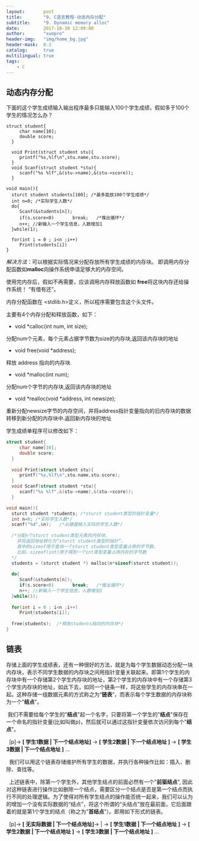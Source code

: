 ```yaml
---
layout:       post
title:        "9. C语言教程-动态内存分配"
subtitle:     "9. Dynamic memory alloc"
date:         2017-10-30 12:09:00
author:       "xuepro"
header-img:   "img/home_bg.jpg"
header-mask:  0.3
catalog:      true
multilingual: true
tags:
    - C
---
```


## 动态内存分配

下面的这个学生成绩输入输出程序最多只能输入100个学生成绩，假如多于100个学生的情况怎么办？
```
struct student{
     char name[10];
     double score;
  }
  
  void Print(struct student stu){
     printf("%s,%lf\n",stu.name,stu.score);     
  }
  void Scanf(struct student *stu){
     scanf("%s %lf",&(stu->name),&(stu->score));    
  }

void main(){
  sturct student students[100]; /*最多能放100个学生成绩*/
  int n=0; /*实际学生人数*/  
  do{
     Scanf(&students[n]);
     if(s.score<0)       break;   /*推出循环*/
     n++; //新输入一个学生信息，人数增加1 
  }while(1);
  
  for(int i = 0 ; i<n ;i++)
     Print(students[i])
}
```

*解决方法*：可以根据实际情况来分配存放所有学生成绩的内存块。 即调用内存分配函数如**malloc**向操作系统申请足够大的内存空间。

使用完内存后，假如不再需要，应该调用内存释放函数如 **free**将这块内存还给操作系统！ “有借有还”。

内存分配函数在 <stdlib.h>定义，所以程序需要包含这个头文件。

主要有4个内存分配和释放函数，如下：

* void *calloc(int num, int size);

分配num个元素，每个元素占据字节数为size的内存块,返回该内存块的地址

* void free(void *address);

释放 address 指向的内存块.

* void *malloc(int num);

分配num个字节的内存块,返回该内存块的地址

* void *realloc(void *address, int newsize);

 重新分配newsize字节的内存空间，并将address指针变量指向的旧内存块的数据转移到新分配的内存块中.返回新内存块的地址

学生成绩单程序可以修改如下：
```c
struct student{
     char name[10];
     double score;
  }
  
  void Print(struct student stu){
     printf("%s,%lf\n",stu.name,stu.score);     
  }
  void Scanf(struct student *stu){
     scanf("%s %lf",&(stu->name),&(stu->score));    
  }

void main(){
  sturct student *students; /*sturct student类型的指针变量*/
  int n=0; /*实际学生人数*/
  scanf("%d",&n);   /*从键盘输入实际的学生人数*/
  
  /*分配n个sturct student类型元素的内存块，
    并将返回地址转化为“sturct student类型的指针”，
    其中的sizeof用于查询一个sturct student类型变量占用的字节数。
    比如，sizeof(int)用于得到一个int类型变量占用内存的字节数
  */
  students = (sturct student *) malloc(n*sizeof(sturct student));  
  
  do{
     Scanf(&students[n]);
     if(s.score<0)       break;   /*推出循环*/
     n++; //新输入一个学生信息，人数增加1 
  }while(1);
  
  for(int i = 0 ; i<n ;i++)
     Print(students[i]);
   
  free(students);  /*释放students指向的内存块*/ 
}
```

## 链表

  存储上面的学生成绩表，还有一种很好的方法，就是为每个学生数据动态分配一块内存块，表示不同学生数据的内存块之间用指针变量关联起来。即第1个学生的内存块中有一个存储第2个学生内存块的地址，第2个学生的内存块中有一个存储第3个学生内存块的地址，如此下去，如同一个链条一样，将这些学生的内存块串在一起。这种存储一组数据元素的方式称之为“**链表**”，而表示每个学生数据的内存块称为一个"**结点**"。
  
  我们不需要给每个学生的"**结点**"起一个名字，只要将第一个学生的"**结点**"保存在一个命名的指针变量(比如叫做p)，然后就可以通过这指针变量依次访问到每个"**结点**"。

   [p]-> **[ 学生1数据 | 下一个结点地址]** -> **[ 学生2数据 | 下一个结点地址 ]** -> **[ 学生3数据 | 下一个结点地址 ]** ... 

   我们可以用这个链表存储维护所有学生的数据，并执行各种操作比如：插入、删除、查找等。 
   
   上述链表中，除第一个学生外，其他学生结点的前面必然有一个"**前驱结点**", 因此对这种链表进行操作比如删除一个结点，需要区分一个结点是否是第一个结点而执行不同的处理逻辑。为了使得对所有学生结点的操作能否统一起来，我们可以认为的增加一个没有实际数据的“结点”，将这个所谓的“头结点”放在最前面，它后面跟着的就是第1个学生的结点（称之为"**首结点**"）。即用如下形式的链表。

   [p]-> **[ 无实际数据 | 下一个结点地址]**-> | -> **[ 学生1数据 | 下一个结点地址 ]** -> **[ 学生2数据 | 下一个结点地址 ]** -> **[ 学生3数据 | 下一个结点地址 ]** ... 

  
